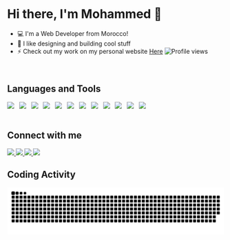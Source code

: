 # Hi there, I'm Mohammed :wave:

- :computer: I'm a Web Developer from Morocco!
- :purple_heart: I like designing and building cool stuff
- :zap: Check out my work on my personal website [Here](https://harmouche.devhostapp.com/)
![Profile views](https://gpvc.arturio.dev/MohammedHarmouche) 

<br />

## Languages and Tools

<div>
<img height="30" src="https://cdn.jsdelivr.net/gh/devicons/devicon/icons/vscode/vscode-original.svg" />&nbsp;&nbsp;
<img height="30" src="https://cdn.jsdelivr.net/gh/devicons/devicon/icons/html5/html5-original.svg" />&nbsp;&nbsp;
<img height="30" src="https://cdn.jsdelivr.net/gh/devicons/devicon/icons/css3/css3-original.svg" />&nbsp;&nbsp;
<img height="30" src="https://cdn.jsdelivr.net/gh/devicons/devicon/icons/bootstrap/bootstrap-plain.svg" />&nbsp;&nbsp;
<img height="30" src="https://cdn.jsdelivr.net/gh/devicons/devicon/icons/javascript/javascript-original.svg" />&nbsp;&nbsp;
<img height="30" src="https://cdn.jsdelivr.net/gh/devicons/devicon/icons/php/php-original.svg" />&nbsp;&nbsp;
<img height="30" src="https://cdn.jsdelivr.net/gh/devicons/devicon/icons/laravel/laravel-plain.svg" />&nbsp;&nbsp;
<img height="30" src="https://cdn.jsdelivr.net/gh/devicons/devicon/icons/mysql/mysql-original-wordmark.svg" />&nbsp;&nbsp;
<img height="30" src="https://cdn.jsdelivr.net/gh/devicons/devicon/icons/git/git-plain.svg" />&nbsp;&nbsp;
<img height="30" src="https://cdn.jsdelivr.net/gh/devicons/devicon/icons/github/github-original.svg" />&nbsp;&nbsp;
<img height="30" src="https://cdn.jsdelivr.net/gh/devicons/devicon/icons/photoshop/photoshop-plain.svg" />&nbsp;&nbsp;
<img height="30" src="https://cdn.jsdelivr.net/gh/devicons/devicon/icons/figma/figma-original.svg" />&nbsp;&nbsp;
</div>

<br />

## Connect with me

<a href="https://harmouche.devhostapp.com/">
<img height="25" src="https://img.shields.io/badge/website-000000?style=for-the-badge&logo=About.me&logoColor=white">
</a>
<a href="https://harmouche.devhostapp.com/">
<img height="25" src="https://img.shields.io/badge/gmail-d14836?style=for-the-badge&logo=gmail&logoColor=white">
</a>
<a href="https://www.linkedin.com/in/mohammed-harmouche/">
<img height="25" src="https://img.shields.io/badge/LinkedIn-0077B5?style=for-the-badge&logo=linkedin&logoColor=white">
</a> 
<a href="https://www.instagram.com/harmouche1/">
<img height="25" src="https://img.shields.io/badge/Instagram-E4405F?style=for-the-badge&logo=instagram&logoColor=white">
</a>

<br />

## Coding Activity

![Snake animation](https://github.com/MohammedHarmouche/MohammedHarmouche/blob/output/github-contribution-grid-snake.svg)
